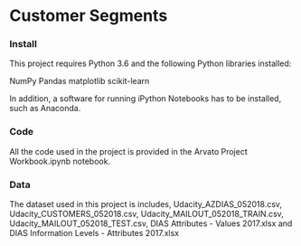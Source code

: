 # Customer Segments

### Install
This project requires Python 3.6 and the following Python libraries installed:

NumPy
Pandas
matplotlib
scikit-learn

In addition, a software for running iPython Notebooks has to be installed, such as Anaconda.

### Code
All the code used in the project is provided in the Arvato Project Workbook.ipynb notebook.

### Data
The dataset used in this project is includes, Udacity_AZDIAS_052018.csv, Udacity_CUSTOMERS_052018.csv, Udacity_MAILOUT_052018_TRAIN.csv, Udacity_MAILOUT_052018_TEST.csv, DIAS Attributes - Values 2017.xlsx and DIAS Information Levels - Attributes 2017.xlsx
